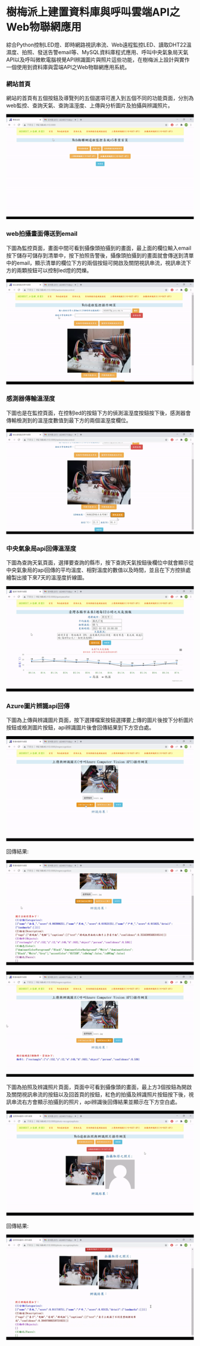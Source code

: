 # 樹梅派上建置資料庫與呼叫雲端API之Web物聯網應用
綜合Python控制LED燈、即時網路視訊串流、Web遠程監控LED、讀取DHT22溫濕度、拍照、發送告警email等、MySQL資料庫程式應用、呼叫中央氣象局天氣API以及呼叫微軟電腦視覺API辨識圖片與照片這些功能，在樹梅派上設計與實作一個使用到資料庫與雲端API之Web物聯網應用系統。

### 網站首頁
網站的首頁有五個按鈕及導覽列的五個選項可進入到五個不同的功能頁面，分別為web監控、查詢天氣、查詢溫溼度、上傳與分析圖片及拍攝與辨識照片。

![](https://github.com/daihuajiang/raspberrypi_with_web/blob/main/img/pic1.png)

### web拍攝畫面傳送到email
下圖為監控頁面，畫面中間可看到攝像頭拍攝到的畫面，最上面的欄位輸入email按下儲存可儲存到清單中，按下拍照告警後，攝像頭拍攝到的畫面就會傳送到清單中的email，顯示清單的欄位下方的兩個按鈕可開啟及關閉視訊串流，視訊串流下方的兩顆按鈕可以控制led燈的閃爍。

![](https://github.com/daihuajiang/raspberrypi_with_web/blob/main/img/pic2.png)

### 感測器傳輸溫溼度
下圖也是在監控頁面，在控制led的按鈕下方的偵測溫溼度按鈕按下後，感測器會傳輸檢測到的溫溼度數值到最下方的兩個溫溼度欄位。

![](https://github.com/daihuajiang/raspberrypi_with_web/blob/main/img/pic3.png)

### 中央氣象局api回傳溫溼度
下圖為查詢天氣頁面，選擇要查詢的縣市，按下查詢天氣按鈕後欄位中就會顯示從中央氣象局的api回傳的平均溫度、相對溫度的數值以及時間，並且在下方控排處繪製出接下來7天的溫溼度折線圖。

![](https://github.com/daihuajiang/raspberrypi_with_web/blob/main/img/pic4.png)

### Azure圖片辨識api回傳
下圖為上傳與辨識圖片頁面，按下選擇檔案按鈕選擇要上傳的圖片後按下分析圖片按鈕或檢測圖片按鈕，api辨識圖片後會回傳結果到下方空白處。

![](https://github.com/daihuajiang/raspberrypi_with_web/blob/main/img/pic5.png)

回傳結果:

![](https://github.com/daihuajiang/raspberrypi_with_web/blob/main/img/pic6.png)

![](https://github.com/daihuajiang/raspberrypi_with_web/blob/main/img/pic7.png)

下圖為拍照及辨識照片頁面，頁面中可看到攝像頭的畫面，最上方3個按鈕為開啟及關閉視訊串流的按鈕以及回首頁的按鈕，紅色的拍攝及辨識照片按鈕按下後，視訊串流右方會顯示拍攝到的照片，api辨識後回傳結果並顯示在下方空白處。

![](https://github.com/daihuajiang/raspberrypi_with_web/blob/main/img/pic8.png)

回傳結果:

![](https://github.com/daihuajiang/raspberrypi_with_web/blob/main/img/pic9.png)
